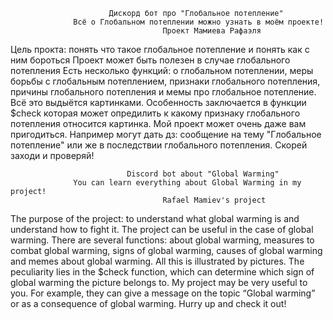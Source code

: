                           Дискорд бот про "Глобальное потепление"
                  Всё о Глобальном потеплении можно узнать в моём проекте!
                                      Проект Мамиева Рафаэля
                                                    
 Цель прокта: понять что такое глобальное потепление и понять как с ним бороться
 Проект может быть полезен в случае глобального потепления
 Есть несколько функций: о глобальном потеплении, меры борьбы с глобальным потеплением, признаки глобального потепления, причины глобального потепления и мемы про глобальное потепление. Всё это выдыётся 
 картинками. Особенность заключается в функции $check которая может опредилить к какому признаку глобального потепления относится картинка.
 Мой проект может очень даже вам пригодиться. Например могут дать дз: сообщение на тему "Глобальное потепление" или же в последствии глобального потепления.
 Скорей заходи и проверяй!

 
                              Discord bot about "Global Warming"
                  You can learn everything about Global Warming in my project!
                                      Rafael Mamiev's project
                                      
The purpose of the project: to understand what global warming is and understand how to fight it. The project can be useful in the case of global warming. There are several functions: about global warming, measures to combat global warming, signs of global warming, causes of global warming and memes about global warming. All this is illustrated by pictures. The peculiarity lies in the $check function, which can determine which sign of global warming the picture belongs to. My project may be very useful to you. For example, they can give a message on the topic “Global warming” or as a consequence of global warming. Hurry up and check it out!
